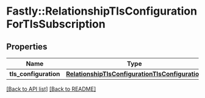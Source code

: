 # Fastly::RelationshipTlsConfigurationForTlsSubscription

## Properties

| Name | Type | Description | Notes |
| ---- | ---- | ----------- | ----- |
| **tls_configuration** | [**RelationshipTlsConfigurationTlsConfiguration**](RelationshipTlsConfigurationTlsConfiguration.md) |  | [optional] |

[[Back to API list]](../../README.md#endpoints) [[Back to README]](../../README.md)

